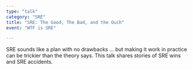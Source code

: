 ```yaml
---
type: "talk"
category: "SRE"
title: "SRE: The Good, The Bad, and the Ouch"
event: "WTF is SRE"

---
```

SRE sounds like a plan with no drawbacks … but making it work in practice can be trickier than the theory says. This talk shares stories of SRE wins and SRE accidents.